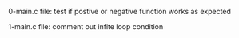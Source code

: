 0-main.c file: test if postive or negative function works as expected

1-main.c file: comment out infite loop condition
